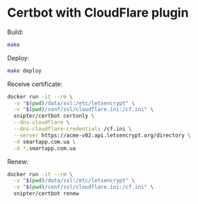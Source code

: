 # Certbot with CloudFlare plugin

Build:

```bash
make
```

Deploy:

```bash
make deploy
```

Receive certificate:

```bash
docker run -it --rm \
  -v "$(pwd)/data/ssl:/etc/letsencrypt" \
  -v "$(pwd)/conf/ssl/cloudflare.ini:/cf.ini" \
  snipter/certbot certonly \
  --dns-cloudflare \
  --dns-cloudflare-credentials /cf.ini \
  --server https://acme-v02.api.letsencrypt.org/directory \
  -d smartapp.com.ua \
  -d *.smartapp.com.ua
```

Renew:

```bash
docker run -it --rm \
  -v "$(pwd)/data/ssl:/etc/letsencrypt" \
  -v "$(pwd)/conf/ssl/cloudflare.ini:/cf.ini" \
  snipter/certbot renew
```